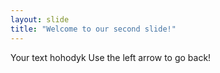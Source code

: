 ```yaml
---
layout: slide
title: "Welcome to our second slide!"
---
```

Your text hohodyk
Use the left arrow to go back!
